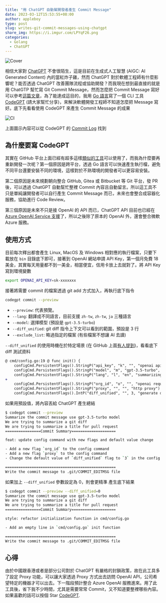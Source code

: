 ```yaml
---
title: "用 ChatGPT 自動幫開發者產生 Commit Message"
date: 2023-03-12T15:53:55+08:00
author: appleboy
type: post
slug: writes-git-commit-messages-using-chatgpt
share_img: https://i.imgur.com/LPYqF26.png
categories:
  - Golang
  - ChatGPT
---
```


![Cover](https://i.imgur.com/LPYqF26.png)

相信大家對 [ChatGPT][1] 不會很陌生，這是目前在生成式人工智慧 (AIGC: AI Generated Content) 內的當紅炸子雞，然而 ChatGPT 對於軟體工程師有什麼影響呢？能否透過 ChatGPT 改善團隊流程或協助開發？而我現在想到最直接的就是用 ChatGTP 幫忙寫 Git Commit Message，然而怎麼把 Commit Message 寫好可以參考[這篇文章][2]，為了能達成這目的，我用 [Go 語言][4]寫了一個 CLI 工具 [CodeGPT][3] (請大家幫忙分享)，來解決軟體開發工程師不知道怎麼把 Message 寫好。底下先看看使用 CodeGPT 來產生 Commit Message 的成果

<!--more-->

![CI](https://i.imgur.com/AG6MWQe.png)

上面圖示內容可以從 CodeGPT 的 [Commit Log][5] 找到

[1]:https://zh.wikipedia.org/zh-tw/ChatGPT
[2]:https://wadehuanglearning.blogspot.com/2019/05/commit-commit-commit-why-what-commit.html
[3]:https://github.com/appleboy/CodeGPT
[4]:https://go.dev
[5]:https://github.com/appleboy/CodeGPT/commits/main

## 為什麼要寫 CodeGPT

其實在 GitHub 平台上面已經有超多這樣[類似的工具][11]可以使用了，而我為什麼要再重新開發一次呢？第一個原因是跨平台，透過 Go 語言可以快速產生執行檔，避免不同平台還要安裝不同的環境，這樣對於不熟環境的開發者可以更容易安裝。

第二個原因是未來規劃朝向整合 GitHub, Gitea 或 Bitbucket 等 Git 平台，發 PR 後，可以透過 ChatGPT 自動幫忙整裡 Commit 內容且自動留言。所以這工具不只是單純讓開發者可以自行產生 Commit Message 而已，未來也會整合成容器化服務，協助進行 Code Review。

第三個原因是未來不只是接 OpenAI 的 API 而已，ChatGPT API 目前也已經在 [Azure OpenAI Service 支援][12]了，所以之後除了原本的 OpenAI 外，還會整合微軟 Azure 服務。

[11]:https://github.com/search?q=commit%20message%20chatgpt&type=repositories
[12]:https://azure.microsoft.com/en-us/blog/chatgpt-is-now-available-in-azure-openai-service/

## 使用方式

目前每次釋出都會產生 Linux, MacOS 及 Windows 相對應的執行檔案，只要下載放在 `bin` 目錄底下即可，接著到 OpenAI 網站申請 API Key，第一個月免費 18 美金，其實每天用量都不到一美金，相當便宜，信用卡放上去就對了。將 API Key 寫到環境變數

```sh
export OPENAI_API_KEY=sk-xxxxxxx
```

接著將需要 commit 的檔案透過 git add 方式加入，再執行底下指令

```sh
codegpt commit --preview
```

* `--preview`: 代表預覽。
* `--lang`: 翻譯成不同語言，目前支援 `zh-tw`, `zh-tw`, `ja` 三種語言
* `--model`: 選擇模型 (預設是 `gpt-3.5-turbo`)
* `--diff_unified`: git diff 指令上下文可以看到的範圍，預設是 3 行
* `--exclude_list`: 略過指定的檔案 (有些檔案不想讓 AI 去讀)

`--diff_unified` 的使用時機在於特定場景 (在 GitHub 上面[有人提到][31])，看看底下 diff 測試資料

```diff
@ cmd/config.go:19 @ func init() {
    configCmd.PersistentFlags().StringP("api_key", "k", "", "openai api key")
    configCmd.PersistentFlags().StringP("model", "m", "gpt-3.5-turbo", "openai model")
    configCmd.PersistentFlags().StringP("lang", "l", "en", "summarizing language uses English by default")
+
    configCmd.PersistentFlags().StringP("org_id", "o", "", "openai requesting organization")
    configCmd.PersistentFlags().StringP("proxy", "", "", "http proxy")
    configCmd.PersistentFlags().IntP("diff_unified", "", 3, "generate diffs with <n> lines of context, default is 3")
```

如果用預設值，將內容丟給 ChatGPT 產生總結

```sh
$ codegpt commit --preview
Summarize the commit message use gpt-3.5-turbo model
We are trying to summarize a git diff
We are trying to summarize a title for pull request
================Commit Summary====================

feat: update config command with new flags and default value change

- Add a new flag `org_id` to the config command
- Add a new flag `proxy` to the config command
- Change the default value of `diff_unified` flag to `3` in the config command.

==================================================
Write the commit message to .git/COMMIT_EDITMSG file
```

如果加上 `--diff_unified` 參數設定為 0，則會更精準 產生底下結果

```sh
$ codegpt commit --preview --diff_unified=0
Summarize the commit message use gpt-3.5-turbo model
We are trying to summarize a git diff
We are trying to summarize a title for pull request
================Commit Summary====================

style: refactor initialization function in cmd/config.go

- Add an empty line in `cmd/config.go` init function

==================================================
Write the commit message to .git/COMMIT_EDITMSG file
```

[31]:https://github.com/appleboy/CodeGPT/issues/21

## 心得

由於中國跟香港或者是部分公司對於 ChatGPT 有嚴格的封鎖政策，故在此工具多了設定 Proxy 功能，可以讓大家透過 Proxy 方式出去訪問 OpenAI API，公司希望特定的機器才可以出去。下一階段預計整合 Azure OpenAI 服務進來。用了此工具後，省下我不少時間，尤其是需要常常 Commit，又不知道要整裡哪些內容。如果喜歡的話可以按個 Star [CodeGPT](https://github.com/appleboy/CodeGPT).
